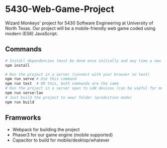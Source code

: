 # 5430-Web-Game-Project
Wizard Monkeys' project for 5430 Software Engineering at University of North Texas. Our project will be a
mobile-friendly web game coded using modern (ES6) JavaScript.

## Commands
```sh
# Install dependencies (must be done once initially and any time a new dependency is added to project)
npm install

# Run the project in a server (connect with your browser to test)
npm run serve # Use this command
npm run test  # OR this, both commands are the same
# Run the project in a server open to LAN devices (can be useful for mobile testing)
npm run serve:lan
# Just build the project to www/ folder (production mode)
npm run build
```

## Framworks
- Webpack for building the project
- Phaser3 for our game engine (mobile supported)
- Capacitor to build for mobile/desktop/whatever
